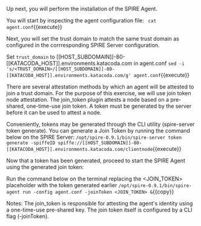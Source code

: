 Up next, you will perform the installation of the SPIRE Agent. 

You will start by inspecting the agent configuration file:
` cat agent.conf`{{execute}}

Next, you will set the trust domain to match the same trust domain as configured in the corrresponding SPIRE Server configuration. 

Set `trust_domain` to [[HOST_SUBDOMAIN]]-80-[[KATACODA_HOST]].environments.katacoda.com in agent.conf
`sed -i 's/<TRUST_DOMAIN>/[[HOST_SUBDOMAIN]]-80-[[KATACODA_HOST]].environments.katacoda.com/g' agent.conf`{{execute}}

There are several attestation methods by which an agent will be attested to join a trust domain. For the purpose of this exercise, we will use join token node attestation.  The join_token plugin attests a node based on a pre-shared, one-time-use join token. A token must be generated by the server before it can be used to attest a node.

Conveniently, tokens may be generated through the CLI utility (spire-server token generate). You can generate a Join Token by running the command below on the SPIRE Server: 
`/opt/spire-0.9.1/bin/spire-server token generate -spiffeID spiffe://[[HOST_SUBDOMAIN]]-80-[[KATACODA_HOST]].environments.katacoda.com/clientnode`{{execute}}

Now that a token has been generated, proceed to start the SPIRE Agent using the generated join token:

Run the command below on the terminal replacing the <JOIN_TOKEN> placeholder with the token generated earlier
`/opt/spire-0.9.1/bin/spire-agent run -config agent.conf -joinToken <JOIN_TOKEN> &`{{copy}}

Notes: 
The join_token is responsible for attesting the agent's identity using a one-time-use pre-shared key.
The join token itself is configured by a CLI flag (-joinToken).
